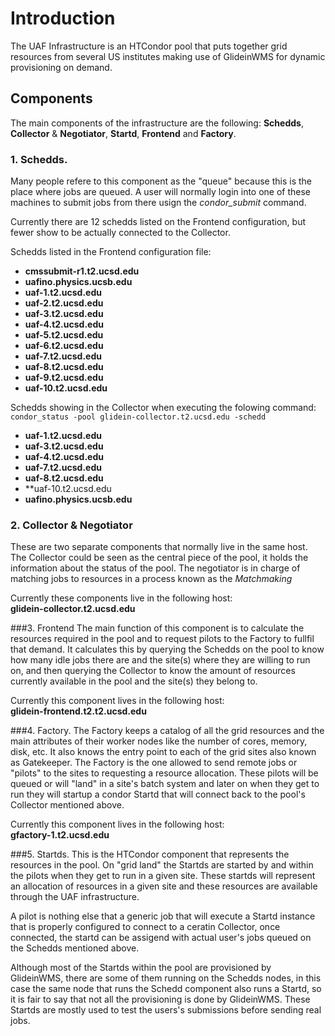 # Introduction

The UAF Infrastructure is an HTCondor pool that puts together grid resources from several US institutes making use of GlideinWMS for dynamic provisioning on demand.

## Components

The main components of the infrastructure are the following: **Schedds**, **Collector** & **Negotiator**, **Startd**, **Frontend** and **Factory**.

### 1. Schedds.
Many people refere to this component as the "queue" because this is the place where jobs are queued. A user will normally login into one of these machines to submit jobs from there usign the *condor_submit* command.

Currently there are 12 schedds listed on the Frontend configuration, but fewer show to be actually connected to the Collector.

Schedds listed in the Frontend configuration file:
* **cmssubmit-r1.t2.ucsd.edu**
* **uafino.physics.ucsb.edu**
* **uaf-1.t2.ucsd.edu**
* **uaf-2.t2.ucsd.edu**
* **uaf-3.t2.ucsd.edu**
* **uaf-4.t2.ucsd.edu**
* **uaf-5.t2.ucsd.edu**
* **uaf-6.t2.ucsd.edu**
* **uaf-7.t2.ucsd.edu**
* **uaf-8.t2.ucsd.edu**
* **uaf-9.t2.ucsd.edu**
* **uaf-10.t2.ucsd.edu**

Schedds showing in the Collector when executing the folowing command:<br>
``` condor_status -pool glidein-collector.t2.ucsd.edu -schedd ```

* **uaf-1.t2.ucsd.edu**       
* **uaf-3.t2.ucsd.edu**       
* **uaf-4.t2.ucsd.edu**       
* **uaf-7.t2.ucsd.edu**       
* **uaf-8.t2.ucsd.edu**       
* **uaf-10.t2.ucsd.edu      
* **uafino.physics.ucsb.edu** 


### 2. Collector & Negotiator
These are two separate components that normally live in the same host. The Collector could be seen as the central piece of the pool, it holds the information about the status of the pool. 
The negotiator is in charge of matching jobs to resources in a process known as the *Matchmaking*

Currently these components live in the following host:<br>
**glidein-collector.t2.ucsd.edu**


###3. Frontend
The main function of this component is to calculate the resources required in the pool and to request pilots to the Factory to fullfil that demand. It calculates this by querying the Schedds on the pool to know how many idle jobs there are and the site(s) where they are willing to run on, and then querying the Collector to know the amount of resources currently available in the pool and the site(s) they belong to.

Currently this component lives in the following host:<br>
**glidein-frontend.t2.t2.ucsd.edu**

###4. Factory.
The Factory keeps a catalog of all the grid resources and the main attributes of their worker nodes like the number of cores, memory, disk, etc. It also knows the entry point to each of the grid sites also known as Gatekeeper. The Factory is the one allowed to send remote jobs or "pilots" to the sites to requesting a resource allocation. These pilots will be queued or will "land" in a site's batch system and later on when they get to run they will startup a condor Startd that will connect back to the pool's Collector mentioned above.

Currently this component lives in the following host:<br>
**gfactory-1.t2.ucsd.edu**

###5. Startds.
This is the HTCondor component that represents the resources in the pool. On "grid land" the Startds are started by and within the pilots when they get to run in a given site. These startds will represent an allocation of resources in a given site and these resources are available through the UAF infrastructure.

A pilot is nothing else that a generic job that will execute a Startd instance that is properly configured to connect to a ceratin Collector, once connected, the startd can be assigend with actual user's jobs queued on the Schedds mentioned above. 
 
Although most of the Startds within the pool are provisioned by GlideinWMS, there are some of them running on the Schedds nodes, in this case the same node that runs the Schedd component also runs a Startd, so it is fair to say that not all the provisioning is done by GlideinWMS. These Startds are mostly used to test the users's submissions before sending real jobs.


